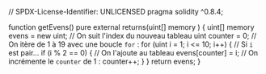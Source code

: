 

//  SPDX-License-Identifier: UNLICENSED
pragma solidity ^0.8.4;

function getEvens() pure external returns(uint[] memory ) {
  uint[] memory evens = new uint[](5);
  // On suit l'index du nouveau tableau
  uint counter = 0;
  // On itère de 1 à 19 avec une boucle `for` :
  for (uint i = 1; i <= 10; i++) {
    // Si `i` est pair...
    if (i % 2 == 0) {
      // On l'ajoute au tableau
      evens[counter] = i;
      // On incrémente le `counter` de 1 :
      counter++;
    }
  }
  return evens;
}